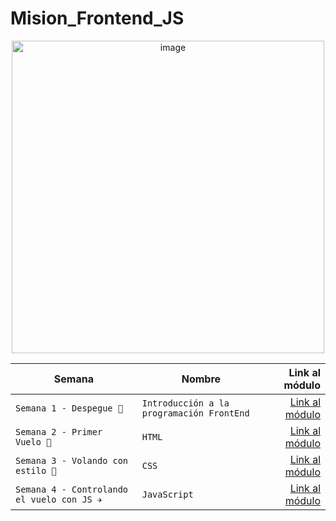 # Mision_Frontend_JS
<p align="center">
<img width="500" alt="image" src="https://user-images.githubusercontent.com/89166148/168666385-0945a18b-601d-4e54-b892-6d082b9b4b72.jpg">
</p>

| Semana | Nombre | Link al módulo |
| ------------- | ----- | -----:|
|`Semana 1 - Despegue 🚀`| `Introducción a la programación FrontEnd` | [Link al módulo](https://github.com/HannyCarballo/Mision_Frontend_JS/tree/main/Semana%201%20-%20Despegue%20%F0%9F%9A%80) |
|`Semana 2 - Primer Vuelo 🌱`| `HTML` | [Link al módulo](https://github.com/HannyCarballo/Mision_Frontend_JS/tree/main/Semana%202%20-%20Primer%20Vuelo%20%F0%9F%8C%B1) |
|`Semana 3 - Volando con estilo 🎨`| `CSS`| [Link al módulo](https://github.com/HannyCarballo/Mision_Frontend_JS/tree/main/Semana%203%20-%20Volando%20con%20estilo%20%F0%9F%8E%A8) |
|`Semana 4 - Controlando el vuelo con JS ✈`| `JavaScript` | [Link al módulo](https://github.com/HannyCarballo/Mision_Frontend_JS/tree/main/Semana%204%20-%20Controlando%20el%20vuelo%20con%20JS%20%E2%9C%88/Clase) |
